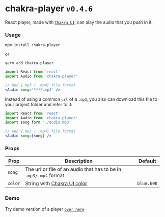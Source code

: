 # chakra-player `v0.4.6`

React player, made with [`Chakra UI`](https://chakra-ui.com/), can play the audio that you push in it.

### Usage

```shell
npm install chakra-player
```

or

```shell
yarn add chakra-player
```

```jsx
import React from 'react'
import Audio from 'chakra-player'

// Add {.mp3 / .mp4} file format
<Audio song="****.mp3" />
```

Instead of using a common `url` of a `.mp3`, you also can download this file to your project folder and refer to it:

```jsx
import React from 'react'
import Audio from 'chakra-player'
import song form './audio.mp3'

// Add {.mp3 / .mp4} file format
<Audio song={song} />
```

### Props

| Prop    | Description                                                                          | Default    |
| ------- | ------------------------------------------------------------------------------------ | ---------- |
| `song`  | The url or file of an audio that has to be in `.mp3/.mp4` format                     |            |
| `color` | String with [Chakra UI color](https://chakra-ui.com/docs/styled-system/theme#colors) | `blue.600` |

### Demo

Try demo version of a player [`over here`](https://greendevald1523.github.io/player/)
